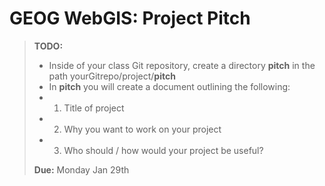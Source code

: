 # GEOG WebGIS: Project Pitch
>
>**TODO:**
>
>- Inside of your class Git repository, create a directory **pitch** in the path yourGitrepo/project/**pitch**
>- In **pitch** you will create a document outlining the following:
>- 1. Title of project
>- 2. Why you want to work on your project
>- 3. Who should / how would your project be useful?
>
>**Due:**
>Monday Jan 29th
>
>
